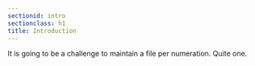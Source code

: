 ```yaml
---
sectionid: intro
sectionclass: h1
title: Introduction
---
```

It is going to be a challenge to maintain a file per numeration. Quite
one.
